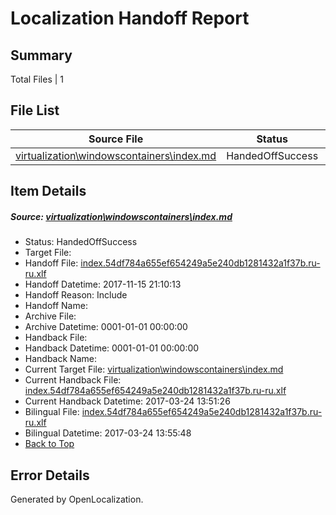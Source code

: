 # <a name='report-top'></a> Localization Handoff Report

## Summary
 Total Files | 1

## File List
 Source File | Status | Details 
 ----------- | ------ | ------- 
 [virtualization\windowscontainers\index.md](https://github.com/Microsoft/Virtualization-Documentation-Private/blob/f8dc88d253c9e1a6a47b148d2c122a326a800633/virtualization/windowscontainers/index.md) | HandedOffSuccess | [Details](#176ad668f4daa7d84afc5928e76dce0c127e1095313)

## Item Details
##### <a name='176ad668f4daa7d84afc5928e76dce0c127e1095313'></a> Source: [virtualization\windowscontainers\index.md](https://github.com/Microsoft/Virtualization-Documentation-Private/blob/f8dc88d253c9e1a6a47b148d2c122a326a800633/virtualization/windowscontainers/index.md)
* Status: HandedOffSuccess
* Target File: 
* Handoff File: [index.54df784a655ef654249a5e240db1281432a1f37b.ru-ru.xlf](https://github.com/MicrosoftDocs/Virtualization-Documentation-Private.handoff/blob/7e3115d9ddfce3a4421bfa40c7b046311b049349/ol-handoff/MicrosoftDocs/Virtualization-Documentation-Private.ru-ru/live/index.54df784a655ef654249a5e240db1281432a1f37b.ru-ru.xlf)
* Handoff Datetime: 2017-11-15 21:10:13
* Handoff Reason: Include
* Handoff Name: 
* Archive File: 
* Archive Datetime: 0001-01-01 00:00:00
* Handback File: 
* Handback Datetime: 0001-01-01 00:00:00
* Handback Name: 
* Current Target File: [virtualization\windowscontainers\index.md](https://github.com/MicrosoftDocs/Virtualization-Documentation-Private.ru-ru/blob/acb5c88f6cafcc4ed2e300234c2f1a456634af10/virtualization/windowscontainers/index.md)
* Current Handback File: [index.54df784a655ef654249a5e240db1281432a1f37b.ru-ru.xlf](https://github.com/MicrosoftDocs/Virtualization-Documentation-Private.handback/blob/21bfd91373f92b540f1a914790bb4d09fe99bf58/ol-handback/Microsoft/Virtualization-Documentation-Private.ru-ru/live/index.54df784a655ef654249a5e240db1281432a1f37b.ru-ru.xlf)
* Current Handback Datetime: 2017-03-24 13:51:26
* Bilingual File: [index.54df784a655ef654249a5e240db1281432a1f37b.ru-ru.xlf](https://github.com/MicrosoftDocs/Virtualization-Documentation-Private.handback/blob/21bfd91373f92b540f1a914790bb4d09fe99bf58/ol-handback/Microsoft/Virtualization-Documentation-Private.ru-ru/live/index.54df784a655ef654249a5e240db1281432a1f37b.ru-ru.xlf)
* Bilingual Datetime: 2017-03-24 13:55:48
* [Back to Top](#report-top)


## Error Details

Generated by OpenLocalization.
